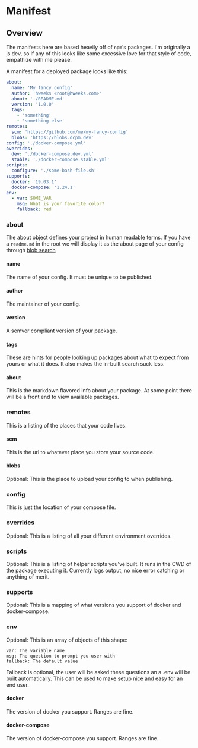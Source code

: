 # Manifest

## Overview

The manifests here are based heavily off of `npm`'s packages. I'm originally a js dev, so if any of this looks like some excessive love for that style of code, empathize with me please.

A manifest for a deployed package looks like this:

```yml
about:
  name: 'My fancy config'
  author: 'hweeks <root@hweeks.com>'
  about: './README.md'
  version: '1.0.0'
  tags:
    - 'something'
    - 'something else'
remotes:
  scm: 'https://github.com/me/my-fancy-config'
  blobs: 'https://blobs.dcpm.dev'
config: './docker-compose.yml'
overrides:
  dev: './docker-compose.dev.yml'
  stable: './docker-compose.stable.yml'
scripts:
  configure: './some-bash-file.sh'
supports:
  docker: '19.03.1'
  docker-compose: '1.24.1'
env:
  - var: SOME_VAR
    msg: What is your favorite color?
    fallback: red
```
### about

The about object defines your project in human readable terms. If you have a `readme.md` in the root we will display it as the about page of your config through [blob search](https://search.dcpm.dev)

#### name

The name of your config. It must be unique to be published.

#### author

The maintainer of your config.

#### version

A semver compliant version of your package.

#### tags

These are hints for people looking up packages about what to expect from yours or what it does. It also makes the in-built search suck less.

#### about

This is the markdown flavored info about your package. At some point there will be a front end to view available packages.

### remotes

This is a listing of the places that your code lives.

#### scm

This is the url to whatever place you store your source code.

#### blobs

Optional: This is the place to upload your config to when publishing.

### config

This is just the location of your compose file.

### overrides

Optional: This is a listing of all your different environment overrides.

### scripts

Optional: This is a listing of helper scripts you've built. It runs in the CWD of the package executing it. Currently logs output, no nice error catching or anything of merit.

### supports

Optional: This is a mapping of what versions you support of docker and docker-compose.

### env

Optional: This is an array of objects of this shape:

```
var: The variable name
msg: The question to prompt you user with
fallback: The default value
```

Fallback is optional, the user will be asked these questions an a .env will be built automatically. This can be used to make setup nice and easy for an end user.

#### docker

The version of docker you support. Ranges are fine.

#### docker-compose

The version of docker-compose you support. Ranges are fine.
